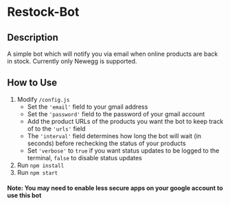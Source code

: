 # Restock-Bot

## Description

A simple bot which will notify you via email when online products are back in stock. Currently only Newegg is supported.

## How to Use

1. Modify `/config.js`
    - Set the `'email'` field to your gmail address
    - Set the `'password'` field to the password of your gmail account
    - Add the product URLs of the products you want the bot to keep track of to the `'urls'` field
    - The `'interval'` field determines how long the bot will wait (in seconds) before rechecking the status of your products
    - Set `'verbose'` to `true` if you want status updates to be logged to the terminal, `false` to disable status updates
2. Run `npm install`
3. Run `npm start`

#### Note: You may need to enable less secure apps on your google account to use this bot
